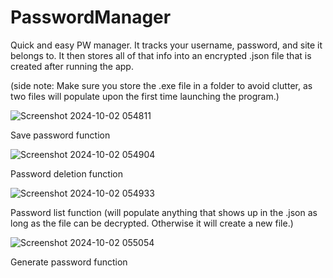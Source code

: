 # PasswordManager

Quick and easy PW manager. It tracks your username, password, and site it belongs to. It then stores all of that info into an encrypted .json file that is created after running the app.

(side note: Make sure you store the .exe file in a folder to avoid clutter, as two files will populate upon the first time launching the program.)


![Screenshot 2024-10-02 054811](https://github.com/user-attachments/assets/896158fd-6a21-4f84-a8af-220d29f19709)

Save password function

![Screenshot 2024-10-02 054904](https://github.com/user-attachments/assets/f0c71952-637d-475b-9db8-d62e9832cbe0)

Password deletion function

![Screenshot 2024-10-02 054933](https://github.com/user-attachments/assets/b71371f7-215b-4361-828a-1b3e6d43c7b0)

Password list function (will populate anything that shows up in the .json as long as the file can be decrypted. Otherwise it will create a new file.)

![Screenshot 2024-10-02 055054](https://github.com/user-attachments/assets/9db1e001-d6b4-4fe1-b3b7-76e4b092e171)

Generate password function
